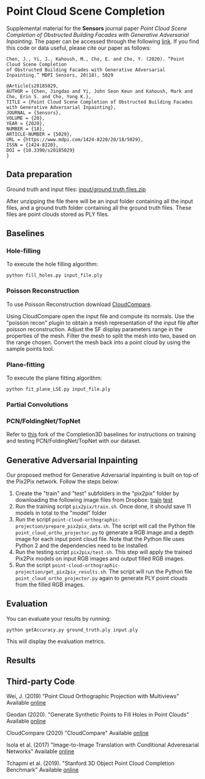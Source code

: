 # Point Cloud Scene Completion

Supplemental material for the **Sensors** journal paper
*Point Cloud Scene Completion of Obstructed Building Facades with Generative Adversarial Inpainting*.
The paper can be accessed through the following [link](https://www.mdpi.com/1424-8220/20/18/5029/htm).
If you find this code or data useful, please cite our paper as follows:

```
Chen, J., Yi, J., Kahoush, M., Cho, E. and Cho, Y. (2020). “Point Cloud Scene Completion
of Obstructed Building Facades with Generative Adversarial Inpainting.” MDPI Sensors, 20(18), 5029
```

```
@Article{s20185029,
AUTHOR = {Chen, Jingdao and Yi, John Seon Keun and Kahoush, Mark and Cho, Erin S. and Cho, Yong K.},
TITLE = {Point Cloud Scene Completion of Obstructed Building Facades with Generative Adversarial Inpainting},
JOURNAL = {Sensors},
VOLUME = {20},
YEAR = {2020},
NUMBER = {18},
ARTICLE-NUMBER = {5029},
URL = {https://www.mdpi.com/1424-8220/20/18/5029},
ISSN = {1424-8220},
DOI = {10.3390/s20185029}
}
```

## Data preparation

Ground truth and input files:
[input/ground truth files.zip]()

After unzipping the file there will be an input folder containing all the input files, and a ground truth folder containing all the ground truth files. These files are point clouds stored as PLY files. 

## Baselines
### Hole-filling
To execute the hole filling algorithm:
```
python fill_holes.py input_file.ply
```

### Poisson Reconstruction
To use Poisson Reconstruction download [CloudCompare](https://github.com/cloudcompare/cloudcompare).

Using CloudCompare open the input file and compute its normals.
Use the "poisson recon" plugin to obtain a mesh representation of the input file after poisson reconstruction.
Adjust the SF display parameters range in the properties of the mesh.
Filter the mesh to split the mesh into two, based on the range chosen.
Convert the mesh back into a point cloud by using the sample points tool.

### Plane-fitting
To execute the plane fitting algorithm:
```
python fit_plane_LSE.py input_file.ply
```

### Partial Convolutions

### PCN/FoldingNet/TopNet

Refer to [this](https://github.com/jingdao/completion3d) fork of the Completion3D baselines for
instructions on training and testing PCN/FoldingNet/TopNet with our dataset.

## Generative Adversarial Inpainting

Our proposed method for Generative Adversarial Inpainting is built on top of the Pix2Pix network.
Follow the steps below:

1. Create the "train" and "test" subfolders in the "pix2pix" folder by downloading the following image files from Dropbox:
[train](https://www.dropbox.com/s/iv3kgdvihxpz521/train.zip?dl=0) [test](https://www.dropbox.com/s/v07vi2kyu5j1yj9/test.zip?dl=0)
2. Run the training script `pix2pix/train.sh`. Once done, it should save 11 models in total to the "model" folder
3. Run the script `point-cloud-orthographic-projection/prepare_pix2pix_data.sh`. The script will call the Python file `point_cloud_ortho_projector.py` to generate a RGB image and a depth image for each input point cloud file.
Note that the Python file uses Python 2 and the dependencies need to be installed.
4. Run the testing script `pix2pix/test.sh`. This step will apply the trained Pix2Pix models on input RGB images and output filled RGB images.
5. Run the script `point-cloud-orthographic-projection/get_pix2pix_results.sh`. The script will run the Python file `point_cloud_ortho_projector.py` again to generate PLY point clouds from the filled RGB images.

## Evaluation
You can evaluate your results by running:
```
python getAccuracy.py ground_truth.ply input.ply 
```
This will display the evaluation metrics.

## Results

## Third-party Code

Wei, J. (2019) "Point Cloud Orthographic Projection with Multiviews" Available [online](https://github.com/jiangwei221/point-cloud-orthographic-projection)

Geodan (2020). "Generate Synthetic Points to Fill Holes in Point Clouds" Available [online](https://github.com/Geodan/fill-holes-pointcloud)

CloudCompare (2020) "CloudCompare" Available [online](https://github.com/CloudCompare/CloudCompare.git)

Isola et al. (2017) "Image-to-Image Translation with Conditional Adveresarial Networks" Available [online](https://github.com/affinelayer/pix2pix-tensorflow.git)

Tchapmi et al. (2019). "Stanford 3D Object Point Cloud Completion Benchmark" Available [online](https://github.com/lynetcha/completion3d)

